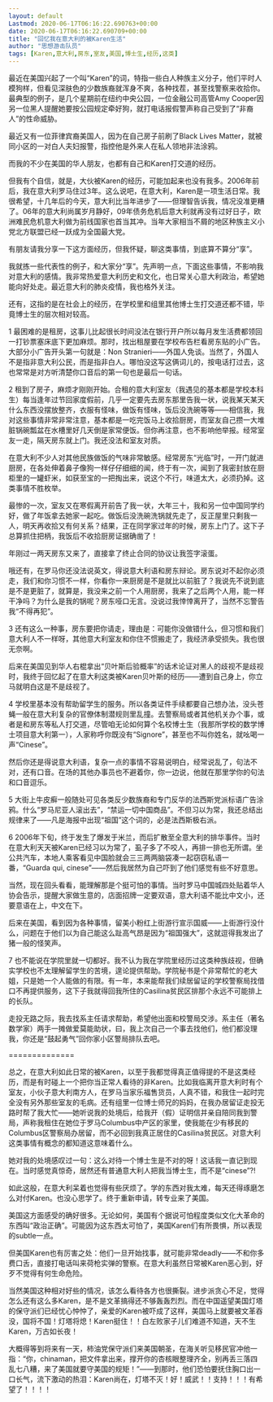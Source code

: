 ```yaml
---
layout: default
Lastmod: 2020-06-17T06:16:22.690763+00:00
date: 2020-06-17T06:16:22.690709+00:00
title: "回忆我在意大利的被Karen生活"
author: "思想游击队员"
tags: [Karen,意大利,房东,室友,美国,博士生,经历,这类]
---
```


最近在美国兴起了一个叫“Karen”的词，特指一些白人种族主义分子，他们平时人模狗样，但看见深肤色的少数族裔就浑身不爽，各种找茬，甚至找警察来收拾你。最典型的例子，是几个星期前在纽约中央公园，一位金融公司高管Amy Cooper因另一位黑人提醒她要按公园规定牵好狗，就打电话报假警声称自己受到了“非裔人”的性命威胁。

最近又有一位菲律宾裔美国人，因为在自己房子前刷了Black Lives Matter，就被同小区的一对白人夫妇报警，指控他是外来人在私人领地非法涂鸦。

而我的不少在美国的华人朋友，也都有自己和Karen打交道的经历。

但我有个自信，就是，大伙被Karen的经历，可能加起来也没有我多。2006年前后，我在意大利罗马住过3年。这么说吧，在意大利，Karen是一项生活日常。我很希望，十几年后的今天，意大利比当年进步了——但理智告诉我，情况没准更糟了。06年的意大利尚属岁月静好，09年债务危机后意大利就再没有过好日子，欧洲难民危机意大利做为前线国家也首当其冲。当年大家相当不屑的地区种族主义小党北方联盟已经一跃成为全国最大党。

有朋友请我分享一下这方面经历，但我怀疑，聊这类事情，到底算不算分“享”。

我就拣一些代表性的例子，和大家分“享”。先声明一点，下面这些事情，不影响我对意大利的感情。我非常热爱意大利历史和文化，也日常关心意大利政治，希望她能向好处走。最近意大利的肺炎疫情，我也格外关注。

还有，这指的是在社会上的经历，在学校里和组里其他博士生打交道还都不错，毕竟博士生的层次相对较高。

1 最困难的是租房，这事儿比起很长时间没法在银行开户所以每月发生活费都领回一打钞票塞床底下更加麻烦。那时，找出租屋要在学校布告栏看房东贴的小广告。大部分小广告开头第一句就是：Non Stranieri——外国人免谈。当然了，外国人不是指非意大利公民，而是指非白人。哪怕没这写这俩词儿的，按电话打过去，这也常常是对方听清楚你口音后的第一句也是最后一句话。

2 租到了房子，麻烦才刚刚开始。合租的意大利室友（我遇见的基本都是学校本科生）每当逢年过节回家度假前，几乎一定要先去房东那里告我一状，说我某天某天什么东西没摆放整齐，衣服有怪味，做饭有怪味，饭后没洗碗等等——相信我，我对这些事情非常非常注意，基本都是一吃完饭马上收拾厨房，而室友自己攒一大堆脏锅碗瓢盆在水槽里好几天倒是家常便饭。但你再注意，也不影响他举报。经常室友一走，隔天房东就上门。我还没法和室友对质。

在意大利不少人对其他民族做饭的气味非常敏感。经常房东“光临”时，一开门就进厨房，在各处伸着鼻子像狗一样仔仔细细的闻，终于有一次，闻到了我密封放在厨柜里的一罐虾米，如获至宝的一把掏出来，说这个不行，味道太大，必须扔掉。这类事情不胜枚举。

最惨的一次，室友又在寒假离开前告了我一状，大年三十，我和另一位中国同学约好，做了年饭拿去她家一起吃。做饭后没洗碗洗锅就先走了，反正屋里只剩我一人，明天再收拾又有何关系？结果，正在同学家过年的时候，房东上门了。这下子总算抓住把柄，我饭后不收拾厨房证据确凿了！

年刚过一两天房东又来了，直接拿了终止合同的协议让我签字滚蛋。

哦还有，在罗马你还没法说英文，得说意大利语和房东辩论。房东说对不起你必须走，我们和你习惯不一样，你看你一来厨房是不是就比以前脏了？我说先不说到底是不是更脏了，就算是，我没来之前一个人用厨房，我来了之后两个人用，能一样干净吗？为什么是我的锅呢？房东哑口无言。没说过我悻悻离开了，当然不忘警告我“不得再犯”。

3 还有这么一种事，房东要把你请走，理由是：可能你没做错什么，但习惯和我们意大利人不一样呀，其他意大利室友和你住不惯搬走了，我经济承受损失。我也很无奈啊。

后来在美国见到华人右棍拿出“贝叶斯后验概率”的话术论证对黑人的歧视不是歧视时，我终于回忆起了在意大利这类被Karen贝叶斯的经历——遭到自己身上，你立马就明白这是不是歧视了。

4 学校里基本没有帮助留学生的服务。所以各类证件手续都要自己想办法，没头苍蝇一般在意大利复杂的官僚体制潜规则里乱撞。去警察局或者其他机关办个事，或者是和房东等私人打交道，尽管咱无论如何算个名校博士生（我那所学校的数学博士项目意大利第一），人家称呼你既没有“Signore”，甚至也不叫你姓名，就吆喝一声“Cinese”。

然后你还是得说意大利语，复杂一点的事情不容易说明白，经常说乱了，句法不对，还有口音。在场的其他办事员也不避着你，你一边说，他就在那里学你的句法和口音逗乐。

5 大街上牛皮癣一般随处可见各类反少数族裔和专门反华的法西斯党派标语广告涂鸦。什么“罗马尼亚人滚出去”，“禁运一切中国商品”。不但习以为常，我还总结出规律来了——凡是海报中出现“祖国”这个词的，必是法西斯极右派。

6 2006年下旬，终于发生了爆发于米兰，而后扩散至全意大利的排华事件。当时在意大利天天被Karen已经习以为常了，虱子多了不咬人，再排一排也无所谓。坐公共汽车，本地人乘客看见中国脸就会三三两两脑袋凑一起窃窃私语一番，“Guarda qui, cinese”——然后我居然为自己吓到了他们感觉有些不好意思。

当然，现在回头看看，能理解那是个挺可怕的事情。当时罗马中国城四处贴着华人协会告示，提醒大家做生意的，店面招牌一定要双语，意大利语不能比中文小，还要意语在上，中文在下。

后来在美国，看到因为各种事情，留美小粉红上街游行宣示国威——上街游行没什么，问题在于他们以为自己能这么趾高气昂是因为“祖国强大”，这就逗得我发出了猪一般的怪笑声。

7 也不能说在学院里就一切都好。我不认为我在学院里经历过这类种族歧视，但确实学校也不太理解留学生的苦境，遑论提供帮助。学院秘书是个非常帮忙的老大姐，只是她一个人能做的有限。有一年，本来能帮我们续居留证的学校警察局找借口不再提供服务，这下子我就得回我所住的Casilina贫民区排那个永远不可能排上的长队。

走投无路之际，我去找系主任请求帮助，希望他出面和校警局交涉。系主任（著名数学家）两手一摊做爱莫能助状，曰，我上次自己一个事去找他们，他们都没理我，你还是“鼓起勇气”回你家小区警局排队去吧。

\==============

总之，在意大利如此日常的被Karen，以至于我都觉得真正值得提的不是这类经历，而是有时碰上一个把你当正常人看待的非Karen。比如我临离开意大利时有个室友，小伙子意大利南方人，在罗马当家乐福售货员，人真不错，和我住一起时完全没有另外那些室友的毛病。还有组里一位博士师兄的妈妈，在我办居留证走投无路时帮了我大忙——她听说我的处境后，给我开（假）证明信并亲自陪同我到警局，声称我租住在她位于罗马Columbus中产区的家里，使我能在少有移民的Columbus区警察局办居留，而不必回到我真正居住的Casilina贫民区。对意大利这类事情有概念的都知道这意味着什么。

她对我的处境感叹过一句：这么对待一个博士生是不对的呀！这话我一直记到现在。当时感觉真惊奇，居然还有普通意大利人把我当博士生，而不是“cinese”?!

如此这般，在意大利呆着也觉得有些厌烦了。学的东西对我太难，每天还得琢磨怎么对付Karen。也没心思学了。终于重新申请，转专业来了美国。

美国这方面感受的确好很多。无论如何，美国有个据说可怕程度类似文化大革命的东西叫“政治正确”。可能因为这东西太可怕了，美国Karen们有所畏惧，所以表现的subtle一点。

但美国Karen也有厉害之处：他们一旦开始找事，就可能非常deadly——不和你多费口舌，直接打电话叫来荷枪实弹的警察。在意大利虽然日常被Karen恶心到，好歹不觉得有何生命危险。

当然美国这种相对好些的情况，该怎么看待各方也很撕裂。进步派贪心不足，觉得怎么还有这么多Karen，是不是文革搞得还不够轰轰烈烈。而在中国遥望美国灯塔的保守派们已经忧心忡忡了，亲爱的Karen被吓成了这样，美国马上就要被文革吞没，国将不国！灯塔将熄！Karen挺住！！白左败家子儿们难道不知道，天不生Karen，万古如长夜！

大概得等到将来有一天，柿油党保守派们来美国朝圣，在海关听见移民官冲他一指：“你，chinaman，把文件拿出来，撑开你的杏核眼整理齐全，别再丢三落四乱七八糟，来了美国就要守美国的规矩！”——到那时，他们恐怕要抚住胸口出一口长气，流下激动的热泪：Karen尚在，灯塔不灭！好！威武！！支持！！！有希望了！！！！

